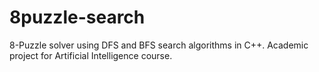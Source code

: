 # 8puzzle-search
8-Puzzle solver using DFS and BFS search algorithms in C++. Academic project for Artificial Intelligence course.
